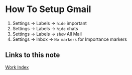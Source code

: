 # How To Setup Gmail

1. Settings -> Labels -> `hide` important
1. Settings -> Labels -> `hide` chats
1. Settings -> Labels -> `show` All Mail
1. Settings -> Inbox -> `No markers` for Importance markers

## Links to this note

[Work Index](index-work.md)

